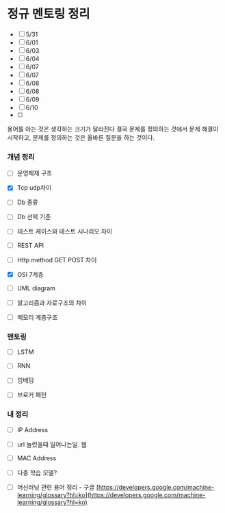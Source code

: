 # 정규 멘토링 정리
- [ ]  5/31
- [ ]  6/01
- [ ]  6/03
- [ ]  6/04
- [ ]  6/07
- [ ]  6/07
- [ ]  6/08
- [ ]  6/08
- [ ]  6/09
- [ ]  6/10
- [ ] 

용어를 아는 것은 생각하는 크기가 달라진다
결국 문제를 정의하는 것에서 문제 해결이 시작하고,
문제를 정의하는 것은 올바른 질문을 하는 것이다.


### 개념 정리
- [ ] 운영체제 구조
- [x] Tcp udp차이
- [ ] Db 종류
- [ ] Db 선택 기준
- [ ] 테스트 케이스와 테스트 시나리오 차이
- [ ] REST API
- [ ] Http method GET POST 차이
- [x] OSI 7계층
- [ ] UML diagram
- [ ] 알고리즘과 자료구조의 차이
- [ ] 메모리 계층구조



### 멘토링
- [ ]  LSTM
- [ ]  RNN
- [ ]  임베딩 
- [ ]  브로커 패턴 


### 내 정리 
- [ ] IP Address
- [ ] url 눌렀을때 일어나는일. 웹
- [ ] MAC Address
- [ ] 다중 학습 모델?

- [ ] 머신러닝 관련 용어 정리 - 구글
[https://developers.google.com/machine-learning/glossary?hl=ko](https://developers.google.com/machine-learning/glossary?hl=ko)
